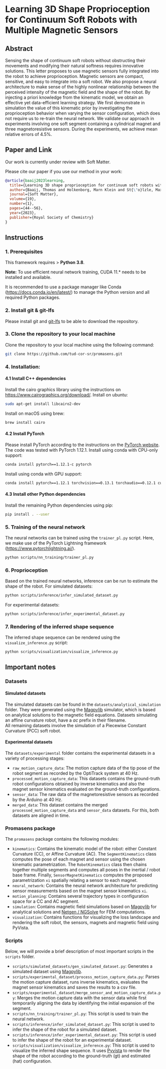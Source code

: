# Learning 3D Shape Proprioception for Continuum Soft Robots with Multiple Magnetic Sensors
## Abstract
Sensing the shape of continuum soft robots without obstructing their movements and modifying their natural softness requires innovative solutions. 
This letter proposes to use magnetic sensors fully integrated into the robot to achieve proprioception. 
Magnetic sensors are compact, sensitive, and easy to integrate into a soft robot.
We also propose a neural architecture to make sense of the highly nonlinear relationship between the perceived intensity of the magnetic field and the shape of the robot. 
By injecting a priori knowledge from the kinematic model, we obtain an effective yet data-efficient learning strategy. 
We first demonstrate in simulation the value of this kinematic prior by investigating the proprioception behavior when varying the sensor configuration, which does not require us to re-train the neural network. 
We validate our approach in experiments involving one soft segment containing a cylindrical magnet and three magnetoresistive sensors. 
During the experiments, we achieve mean relative errors of 4.5%.

## Paper and Link
Our work is currently under review with Soft Matter.

Please cite our paper if you use our method in your work:
````bibtex
@article{baaij2023learning,
  title={Learning 3D shape proprioception for continuum soft robots with multiple magnetic sensors},
  author={Baaij, Thomas and Holkenborg, Marn Klein and St{\"o}lzle, Maximilian and van der Tuin, Daan and Naaktgeboren, Jonatan and Babu{\v{s}}ka, Robert and Della Santina, Cosimo},
  journal={Soft Matter},
  volume={19},
  number={1},
  pages={44--56},
  year={2023},
  publisher={Royal Society of Chemistry}
}
````

## Instructions

### 1. Prerequisites
This framework requires > **Python 3.8**.

**Note:** To use efficient neural network training, CUDA 11.* needs to be installed and available.

It is recommended to use a package manager like Conda (https://docs.conda.io/en/latest/) to manage the Python version 
and all required Python packages.

### 2. Install git & git-lfs
Please install git and [git-lfs](https://git-lfs.github.com/) to be able to download the repository.

### 3. Clone the repository to your local machine
Clone the repository to your local machine using the following command:
```bash
git clone https://github.com/tud-cor-sr/promasens.git
```

### 4. Installation:
#### 4.1 Install C++ dependencies
Install the cairo graphics library using the instructions on https://www.cairographics.org/download/.
Install on ubuntu:
```bash
sudo apt-get install libcairo2-dev
```
Install on macOS using brew:
```bash
brew install cairo
```

#### 4.2 Install PyTorch
Please install PyTorch according to the instructions on the [PyTorch website](https://pytorch.org/get-started/locally/).
The code was tested with PyTorch 1.12.1.
Install using conda with CPU-only support:

```bash
conda install pytorch==1.12.1-c pytorch
```

Install using conda with GPU support:

```bash
conda install pytorch==1.12.1 torchvision==0.13.1 torchaudio==0.12.1 cudatoolkit=11.6 -c pytorch -c conda-forge
```

#### 4.3 Install other Python dependencies
Install the remaining Python dependencies using pip:

```bash
pip install . --user
```

### 5. Training of the neural network
The neural networks can be trained using the `trainer_pl.py` script. 
Here, we make use of the PyTorch Lightning framework (https://www.pytorchlightning.ai/).
```bash
python scripts/nn_training/trainer_pl.py
```

### 6. Proprioception
Based on the trained neural networks, inference can be run to estimate the shape of the robot.
For simulated datasets:

```bash
python scripts/inference/infer_simulated_dataset.py
```

For experimental datasets:

```bash
python scripts/inference/infer_experimental_dataset.py
```

### 7. Rendering of the inferred shape sequence
The inferred shape sequence can be rendered using the `visualize_inference.py` script:

```bash
python scripts/visualization/visualize_inference.py
```

## Important notes

### Datasets

#### Simulated datasets
The simulated datasets can be found in the `datasets/analytical_simulation` folder. 
They were generated using the [Magpylib](https://magpylib.readthedocs.io/en/latest/) simulator, which is based on analytical solutions to the magnetic field equations.
Datasets simulating an affine curvature robot, have a _ac_ prefix in their filename.  
All remaining datasets involve the simulation of a Piecewise Constant Curvature (PCC) soft robot.

#### Experimental datasets
The `datasets/experimental` folder contains the experimental datasets in a variety of processing stages:
- `raw_motion_capture_data`: The motion capture data of the tip pose of the robot segment as recorded by the OptiTrack system at 40 Hz.
- `processed_motion_capture_data`: This datasets contains the ground-truth robot configurations obtained by inverse kinematics and also the magnet sensor kinematics evaluated on the ground-truth configurations.
- `sensor_data`: The raw data of the magnetoresistive sensors as recorded by the Arduino at 40 Hz.
- `merged_data`: This dataset contains the merged `processed_motion_capture_data` and `sensor_data` datasets. For this, both datasets are aligned in time.

### Promasens package
The `promasens` package contains the following modules:
- `kinematics`: Contains the kinematic model of the robot: either Constant Curvature (CC), or Affine Curvature (AC). The `SegmentKinematics` class computes the pose of each magnet and sensor using the chosen kinematic parametrization. The `RobotKinematics` class then chains together multiple segments and computes all poses in the inertial / robot base frame. Finally, `SensorMagnetKinematics` computes the proposed parametrization `xi` spatially relating a sensor to each magnet. 
- `neural_network`: Contains the neural network architecture for predicting sensor measurements based on the magnet sensor kinematics `xi`.
- `motion_planning`: Contains several trajectory types in configuration space for a CC and AC segment.
- `simulation`: Contains magnetic field simulations based on [Magpylib](https://magpylib.readthedocs.io/en/latest/) for analytical solutions and [Netgen / NGSolve](https://ngsolve.org) for FEM computations.
- `visualization`: Contains functions for visualizing the loss landscape and rendering the soft robot, the sensors, magnets and magnetic field using PyVista.

### Scripts
Below, we will provide a brief description of most important scripts in the `scripts` folder.
- `scripts/simulated_datasets/gen_simulated_dataset.py`: Generates a simulated dataset using [Magpylib](https://magpylib.readthedocs.io/en/latest/).
- `scripts/experimental_dataset/process_motion_capture_data.py`: Parses the motion capture dataset, runs inverse kinematics, evaluates the magnet sensor kinematics and saves the results to a csv file.
- `scripts/experimental_dataset/merge_sensor_and_motion_capture_data.py`: Merges the motion capture data with the sensor data while first temporarily aligning the data by identifying the initial expansion of the segment.
- `scripts/nn_training/trainer_pl.py`: This script is used to train the neural network.
- `scripts/inference/infer_simulated_dataset.py`: This script is used to infer the shape of the robot for a simulated dataset.
- `scripts/inference/infer_experimental_dataset.py`: This script is used to infer the shape of the robot for an experimental dataset.
- `scripts/visualization/visualize_inference.py`: This script is used to visualize the inferred shape sequence. It uses [Pyvista](https://docs.pyvista.org/) to render the shape of the robot according to the ground-truth (gt) and estimated (hat) configuration.
